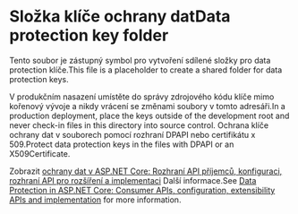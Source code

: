# <a name="data-protection-key-folder"></a><span data-ttu-id="53307-101">Složka klíče ochrany dat</span><span class="sxs-lookup"><span data-stu-id="53307-101">Data protection key folder</span></span>

<span data-ttu-id="53307-102">Tento soubor je zástupný symbol pro vytvoření sdílené složky pro data protection klíče.</span><span class="sxs-lookup"><span data-stu-id="53307-102">This file is a placeholder to create a shared folder for data protection keys.</span></span>

<span data-ttu-id="53307-103">V produkčním nasazení umístěte do správy zdrojového kódu klíče mimo kořenový vývoje a nikdy vrácení se změnami soubory v tomto adresáři.</span><span class="sxs-lookup"><span data-stu-id="53307-103">In a production deployment, place the keys outside of the development root and never check-in files in this directory into source control.</span></span> <span data-ttu-id="53307-104">Ochrana klíče ochrany dat v souborech pomocí rozhraní DPAPI nebo certifikátu x 509.</span><span class="sxs-lookup"><span data-stu-id="53307-104">Protect data protection keys in the files with DPAPI or an X509Certificate.</span></span>

<span data-ttu-id="53307-105">Zobrazit [ochrany dat v ASP.NET Core: Rozhraní API příjemců, konfiguraci, rozhraní API pro rozšíření a implementaci](https://docs.microsoft.com/aspnet/core/security/data-protection/) Další informace.</span><span class="sxs-lookup"><span data-stu-id="53307-105">See [Data Protection in ASP.NET Core: Consumer APIs, configuration, extensibility APIs and implementation](https://docs.microsoft.com/aspnet/core/security/data-protection/) for more information.</span></span>

